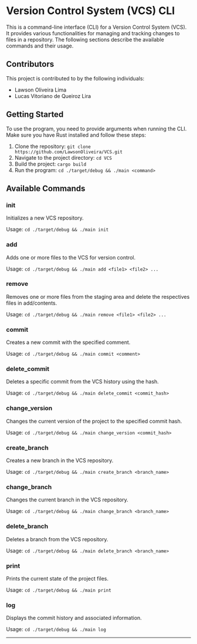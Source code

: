 # Version Control System (VCS) CLI

This is a command-line interface (CLI) for a Version Control System (VCS). It provides various functionalities for managing and tracking changes to files in a repository. The following sections describe the available commands and their usage.

## Contributors

This project is contributed to by the following individuals:

- Lawson Oliveira Lima
- Lucas Vitoriano de Queiroz Lira


## Getting Started

To use the program, you need to provide arguments when running the CLI. Make sure you have Rust installed and follow these steps:

1. Clone the repository: `git clone https://github.com/LawsonOliveira/VCS.git`
2. Navigate to the project directory: `cd VCS`
3. Build the project: `cargo build`
4. Run the program: `cd ./target/debug && ./main <command>`

## Available Commands

### init

Initializes a new VCS repository.

Usage: `cd ./target/debug && ./main init`

### add

Adds one or more files to the VCS for version control.

Usage: `cd ./target/debug && ./main add <file1> <file2> ...`

### remove

Removes one or more files from the staging area and delete the respectives files in add/contents.

Usage: `cd ./target/debug && ./main remove <file1> <file2> ...`

### commit

Creates a new commit with the specified comment.

Usage: `cd ./target/debug && ./main commit <comment>`

### delete_commit

Deletes a specific commit from the VCS history using the hash.

Usage: `cd ./target/debug && ./main delete_commit <commit_hash>`

### change_version

Changes the current version of the project to the specified commit hash.

Usage: `cd ./target/debug && ./main change_version <commit_hash>`

### create_branch

Creates a new branch in the VCS repository.

Usage: `cd ./target/debug && ./main create_branch <branch_name>`

### change_branch

Changes the current branch in the VCS repository.

Usage: `cd ./target/debug && ./main change_branch <branch_name>`

### delete_branch

Deletes a branch from the VCS repository.

Usage: `cd ./target/debug && ./main delete_branch <branch_name>`

### print

Prints the current state of the project files.

Usage: `cd ./target/debug && ./main print`

### log

Displays the commit history and associated information.

Usage: `cd ./target/debug && ./main log`


---









